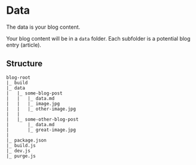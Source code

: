 # Data

The data is your blog content.

Your blog content will be in a `data` folder. Each subfolder is a potential
blog entry (article).

## Structure
```
blog-root
|_ build
|_ data
|   |_ some-blog-post
|   |   |_ data.md
|   |   |_ image.jpg
|   |   |_ other-image.jpg
|   |
|   |_ some-other-blog-post
|       |_ data.md
|       |_ great-image.jpg
|
|_ package.json
|_ build.js
|_ dev.js
|_ purge.js
```
